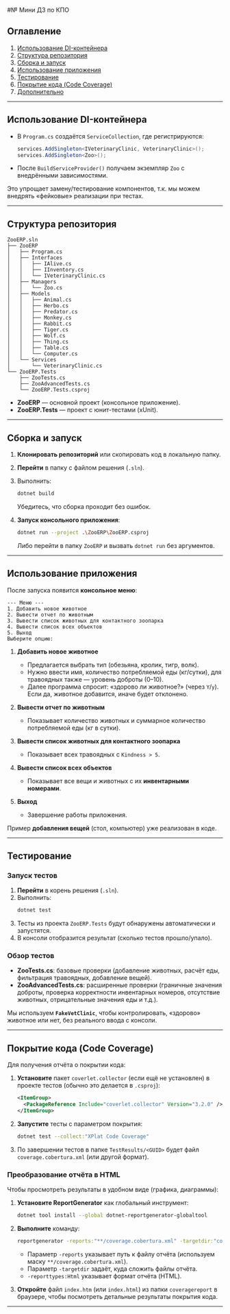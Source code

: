 
#№ Мини ДЗ по КПО

## Оглавление
1. [Использование DI-контейнера](#использование-di-контейнера)
2. [Структура репозитория](#структура-репозитория)
3. [Сборка и запуск](#сборка-и-запуск)
4. [Использование приложения](#использование-приложения)
5. [Тестирование](#тестирование)
6. [Покрытие кода (Code Coverage)](#покрытие-кода-code-coverage)
7. [Дополнительно](#дополнительно)

---

## Использование DI-контейнера
- В `Program.cs` создаётся `ServiceCollection`, где регистрируются:
  ```csharp
  services.AddSingleton<IVeterinaryClinic, VeterinaryClinic>();
  services.AddSingleton<Zoo>();
  ```
- После `BuildServiceProvider()` получаем экземпляр `Zoo` с внедрёнными зависимостями.

Это упрощает замену/тестирование компонентов, т.к. мы можем внедрять «фейковые» реализации при тестах.

---

## Структура репозитория

```plaintext
ZooERP.sln
├── ZooERP
│   ├── Program.cs
│   ├── Interfaces
│   │   ├── IAlive.cs
│   │   ├── IInventory.cs
│   │   └── IVeterinaryClinic.cs
│   ├── Managers
│   │   └── Zoo.cs
│   ├── Models
│   │   ├── Animal.cs
│   │   ├── Herbo.cs
│   │   ├── Predator.cs
│   │   ├── Monkey.cs
│   │   ├── Rabbit.cs
│   │   ├── Tiger.cs
│   │   ├── Wolf.cs
│   │   ├── Thing.cs
│   │   ├── Table.cs
│   │   └── Computer.cs
│   └── Services
│       └── VeterinaryClinic.cs
└── ZooERP.Tests
    ├── ZooTests.cs
    ├── ZooAdvancedTests.cs
    └── ZooERP.Tests.csproj
```

- **ZooERP** — основной проект (консольное приложение).
- **ZooERP.Tests** — проект с юнит-тестами (xUnit).

---

## Сборка и запуск

1. **Клонировать репозиторий** или скопировать код в локальную папку.
2. **Перейти** в папку с файлом решения (`.sln`).
3. Выполнить:
   ```bash
   dotnet build
   ```
   Убедитесь, что сборка проходит без ошибок.

4. **Запуск консольного приложения**:
   ```bash
   dotnet run --project .\ZooERP\ZooERP.csproj
   ```
   Либо перейти в папку `ZooERP` и вызвать `dotnet run` без аргументов.

---

## Использование приложения

После запуска появится **консольное меню**:

```
--- Меню ---
1. Добавить новое животное
2. Вывести отчет по животным
3. Вывести список животных для контактного зоопарка
4. Вывести список всех объектов
5. Выход
Выберите опцию:
```

1. **Добавить новое животное**  
   - Предлагается выбрать тип (обезьяна, кролик, тигр, волк).  
   - Нужно ввести имя, количество потребляемой еды (кг/сутки), для травоядных также — уровень доброты (0–10).  
   - Далее программа спросит: «здорово ли животное?» (через `Y`/`y`). Если да, животное добавится, иначе будет отклонено.

2. **Вывести отчет по животным**  
   - Показывает количество животных и суммарное количество потребляемой еды (кг в сутки).

3. **Вывести список животных для контактного зоопарка**  
   - Показывает всех травоядных с `Kindness > 5`.

4. **Вывести список всех объектов**  
   - Показывает все вещи и животных с их **инвентарными номерами**.

5. **Выход**  
   - Завершение работы приложения.

Пример **добавления вещей** (стол, компьютер) уже реализован в коде.

---

## Тестирование

### Запуск тестов

1. **Перейти** в корень решения (`.sln`).
2. Выполнить:
   ```bash
   dotnet test
   ```
3. Тесты из проекта `ZooERP.Tests` будут обнаружены автоматически и запустятся.  
4. В консоли отобразится результат (сколько тестов прошло/упало).

### Обзор тестов

- **ZooTests.cs**: базовые проверки (добавление животных, расчёт еды, фильтрация травоядных, добавление вещей).  
- **ZooAdvancedTests.cs**: расширенные проверки (граничные значения доброты, проверка корректности инвентарных номеров, отсутствие животных, отрицательные значения еды и т.д.).

Мы используем **`FakeVetClinic`**, чтобы контролировать, «здорово» животное или нет, без реального ввода с консоли.

---

## Покрытие кода (Code Coverage)

Для получения отчёта о покрытии кода:

1. **Установите** пакет `coverlet.collector` (если ещё не установлен) в проекте тестов (обычно это делается в `.csproj`):
   ```xml
   <ItemGroup>
     <PackageReference Include="coverlet.collector" Version="3.2.0" />
   </ItemGroup>
   ```
2. **Запустите** тесты с параметром покрытия:
   ```bash
   dotnet test --collect:"XPlat Code Coverage"
   ```
3. По завершении тестов в папке `TestResults/<GUID>` будет файл `coverage.cobertura.xml` (или другой формат).  

### Преобразование отчёта в HTML
Чтобы просмотреть результаты в удобном виде (графика, диаграммы):
1. **Установите ReportGenerator** как глобальный инструмент:
   ```bash
   dotnet tool install --global dotnet-reportgenerator-globaltool
   ```
2. **Выполните** команду:
   ```bash
   reportgenerator -reports:"**/coverage.cobertura.xml" -targetdir:"coveragereport" -reporttypes:Html
   ```
   - Параметр `-reports` указывает путь к файлу отчёта (используем маску `**/coverage.cobertura.xml`).
   - Параметр `-targetdir` задаёт, куда сложить файлы отчёта.
   - `-reporttypes:Html` указывает формат отчёта (HTML).

3. **Откройте** файл `index.htm` (или `index.html`) из папки `coveragereport` в браузере, чтобы посмотреть детальные результаты покрытия кода.

---


